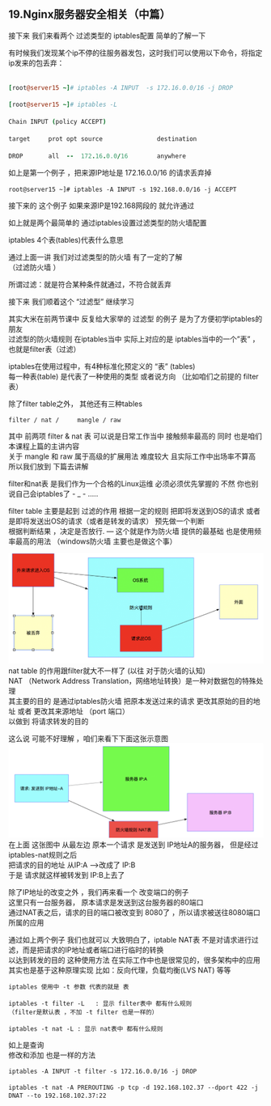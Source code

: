 ## 19.Nginx服务器安全相关（中篇）

接下来 我们来看两个 过滤类型的 iptables配置 简单的了解一下

有时候我们发现某个ip不停的往服务器发包，这时我们可以使用以下命令，将指定ip发来的包丢弃：

```coffeescript

[root@server15 ~]# iptables -A INPUT  -s 172.16.0.0/16 -j DROP

[root@server15 ~]# iptables -L

Chain INPUT (policy ACCEPT)

target     prot opt source               destination

DROP       all  --  172.16.0.0/16        anywhere
```

如上是第一个例子 ，把来源IP地址是 172.16.0.0/16 的请求丢弃掉

`root@server15 ~]# iptables -A INPUT -s 192.168.0.0/16 -j ACCEPT`

接下来的 这个例子 如果来源IP是192.168网段的 就允许通过

如上就是两个最简单的 通过iptables设置过滤类型的防火墙配置

iptables 4个表(tables)代表什么意思

通过上面一讲 我们对过滤类型的防火墙 有了一定的了解  
（过滤防火墙 ）

所谓过滤：就是符合某种条件就通过，不符合就丢弃

接下来 我们顺着这个 “过滤型” 继续学习

其实大米在前两节课中 反复给大家举的 过滤型 的例子 是为了方便初学iptables的朋友  
过滤型的防火墙规则 在iptables当中 实际上对应的是 iptables当中的一个”表” ，也就是filter表（过滤）

iptables在使用过程中，有4种标准化预定义的 “表” (tables)  
每一种表(table) 是代表了一种使用的类型 或者说方向 （比如咱们之前提的 filter表）

除了filter table之外， 其他还有三种tables

```plain
filter / nat /     mangle / raw 
```

其中 前两项 filter & nat 表 可以说是日常工作当中 接触频率最高的 同时 也是咱们本课程上篇的主讲内容  
关于 mangle 和 raw 属于高级的扩展用法 难度较大 且实际工作中出场率不算高 所以我们放到 下篇去讲解

filter和nat表 是我们作为一个合格的Linux运维 必须必须优先掌握的 不然 你也别说自己会iptables了 - \_ - …..

filter table 主要是起到 过滤的作用 根据一定的规则 把即将发送到OS的请求 或者是即将发送出OS的请求（或者是转发的请求） 预先做一个判断  
根据判断结果 ，决定是否放行. — 这个就是作为防火墙 提供的最基础 也是使用频率最高的用法 （windows防火墙 主要也是做这个事）

![](assets/1593412681-0270e42657acec0bdf75871abf591b9c.png)  
nat table 的作用跟filter就大不一样了 (以往 对于防火墙的认知)  
NAT （Network Address Translation，网络地址转换）是一种对数据包的特殊处理  
其主要的目的 是通过iptables防火墙 把原本发送过来的请求 更改其原始的目的地址 或者 更改其来源地址 （port 端口）  
以做到 将请求转发的目的

这么说 可能不好理解 ，咱们来看下下面这张示意图  
![](assets/1593412681-0f2ce1d4cfc4d49aac57b7939af4b774.png)  
在上面 这张图中 从最左边 原本一个请求 是发送到 IP地址A的服务器， 但是经过iptables-nat规则之后  
把请求的目的地址 从IP:A —>改成了 IP:B  
于是 请求就这样被转发到 IP:B上去了

除了IP地址的改变之外 ，我们再来看一个 改变端口的例子  
这里只有一台服务器， 原本请求是发送到这台服务器的80端口  
通过NAT表之后，请求的目的端口被改变到 8080了 ，所以请求被送往8080端口所属的应用

通过如上两个例子 我们也就可以 大致明白了，iptable NAT表 不是对请求进行过滤，而是把请求的IP地址或者端口进行临时的转换  
以达到转发的目的 这种使用方法 在实际工作中也是很常见的，很多架构中的应用 其实也是基于这种原理实现 比如：反向代理，负载均衡(LVS NAT) 等等

```plain
iptables 使用中 -t 参数 代表的就是 表

iptables -t filter -L   : 显示 filter表中 都有什么规则
（filter是默认表 ，不加 -t filter 也是一样的）

iptables -t nat -L : 显示 nat表中 都有什么规则
```

如上是查询  
修改和添加 也是一样的方法

```plain
iptables -A INPUT -t filter -s 172.16.0.0/16 -j DROP

iptables -t nat -A PREROUTING -p tcp -d 192.168.102.37 --dport 422 -j DNAT --to 192.168.102.37:22
```

